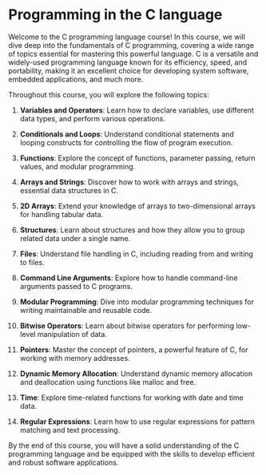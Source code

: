 # Programming in the C language
Welcome to the C programming language course! In this course, we will dive deep into the fundamentals of C programming, covering a wide range of topics essential for mastering this powerful language. C is a versatile and widely-used programming language known for its efficiency, speed, and portability, making it an excellent choice for developing system software, embedded applications, and much more.

Throughout this course, you will explore the following topics:

1. **Variables and Operators**: Learn how to declare variables, use different data types, and perform various operations.

2. **Conditionals and Loops**: Understand conditional statements and looping constructs for controlling the flow of program execution.

3. **Functions**: Explore the concept of functions, parameter passing, return values, and modular programming.

4. **Arrays and Strings**: Discover how to work with arrays and strings, essential data structures in C.

5. **2D Arrays**: Extend your knowledge of arrays to two-dimensional arrays for handling tabular data.

6. **Structures**: Learn about structures and how they allow you to group related data under a single name.

7. **Files**: Understand file handling in C, including reading from and writing to files.

8. **Command Line Arguments**: Explore how to handle command-line arguments passed to C programs.

9. **Modular Programming**: Dive into modular programming techniques for writing maintainable and reusable code.

10. **Bitwise Operators**: Learn about bitwise operators for performing low-level manipulation of data.

11. **Pointers**: Master the concept of pointers, a powerful feature of C, for working with memory addresses.

12. **Dynamic Memory Allocation**: Understand dynamic memory allocation and deallocation using functions like malloc and free.

13. **Time**: Explore time-related functions for working with date and time data.

14. **Regular Expressions**: Learn how to use regular expressions for pattern matching and text processing.

By the end of this course, you will have a solid understanding of the C programming language and be equipped with the skills to develop efficient and robust software applications.
